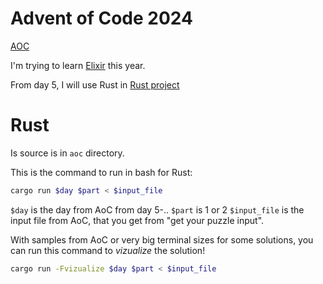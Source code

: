 # Advent of Code 2024

[AOC](https://adventofcode.com/)

I'm trying to learn [Elixir](https://elixir-lang.org/) this year.

From day 5, I will use Rust in [Rust project](/aoc)

# Rust

Is source is in `aoc` directory.

This is the command to run in bash for Rust:
```bash
cargo run $day $part < $input_file
```

`$day` is the day from AoC from day 5-..
`$part` is 1 or 2
`$input_file` is the input file from AoC, that you get from "get your puzzle input".

With samples from AoC or very big terminal sizes for some solutions, you can run this command to *vizualize* the solution!

```bash
cargo run -Fvizualize $day $part < $input_file
```

